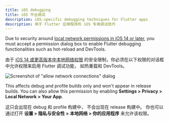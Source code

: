 ```yaml
---
title: iOS debugging
title: iOS 平台调试
description: iOS-specific debugging techniques for Flutter apps
description: 用于 Flutter 应用程序的 iOS 专用调试技巧
---
```


Due to security around
[local network permissions in iOS 14 or later][],
you must accept a permission dialog box to enable
Flutter debugging functionalities such as hot-reload
and DevTools.

由于 [iOS 14 或更高版本中本地网络权限][local network permissions in iOS 14 or later] 
的安全限制，你必须在以下权限的对话框中允许权限来启用 Flutter 调试功能，
如热重载和 DevTools。

![Screenshot of "allow network connections" dialog](/assets/images/docs/development/device-connect.png)

This affects debug and profile builds only and won't
appear in release builds. You can also allow this
permission by enabling
**Settings > Privacy > Local Network > Your App**.

这只会出现在 debug 和 profile 构建中，
不会出现在 release 构建中。
你也可以通过打开 **设置 > 隐私与安全性 > 本地网络 > 你的应用程序** 来允许该权限。

[local network permissions in iOS 14 or later]: {{site.apple-dev}}/news/?id=0oi77447

